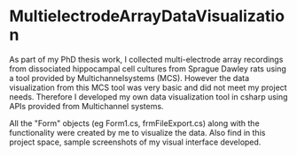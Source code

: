 # MultielectrodeArrayDataVisualization
As part of my PhD thesis work, I collected multi-electrode array recordings from dissociated hippocampal cell cultures from Sprague Dawley rats using a tool provided by Multichannelsystems (MCS). However the data visualization from this MCS tool was very basic and did not meet my project needs. Therefore  I developed my own data visualization tool in csharp using APIs provided from Multichannel systems.

All the "Form" objects (eg Form1.cs, frmFileExport.cs) along with the functionality were created by me to visualize the data. Also find in this project space, sample screenshots of my visual interface developed.
